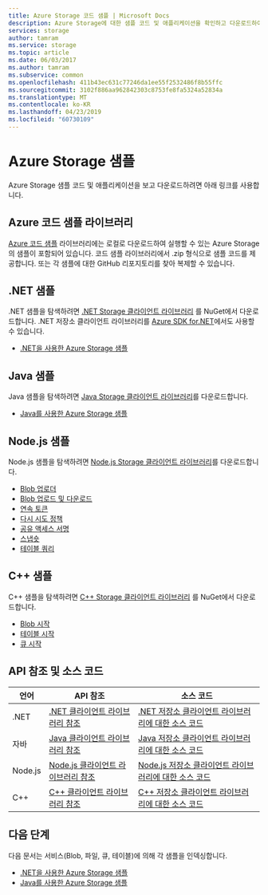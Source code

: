```yaml
---
title: Azure Storage 코드 샘플 | Microsoft Docs
description: Azure Storage에 대한 샘플 코드 및 애플리케이션을 확인하고 다운로드하여 실행합니다. .NET, Java, Node.js 및 C++ 저장소 클라이언트 라이브러리를 사용하여 blob, 큐, 테이블 및 파일에 대한 예제 시작을 검색합니다.
services: storage
author: tamram
ms.service: storage
ms.topic: article
ms.date: 06/03/2017
ms.author: tamram
ms.subservice: common
ms.openlocfilehash: 411b43ec631c77246da1ee55f2532486f8b55ffc
ms.sourcegitcommit: 3102f886aa962842303c8753fe8fa5324a52834a
ms.translationtype: MT
ms.contentlocale: ko-KR
ms.lasthandoff: 04/23/2019
ms.locfileid: "60730109"
---
```

# <a name="azure-storage-samples"></a>Azure Storage 샘플

Azure Storage 샘플 코드 및 애플리케이션을 보고 다운로드하려면 아래 링크를 사용합니다.

## <a name="azure-code-samples-library"></a>Azure 코드 샘플 라이브러리
[Azure 코드 샘플](https://azure.microsoft.com/documentation/samples/?service=storage) 라이브러리에는 로컬로 다운로드하여 실행할 수 있는 Azure Storage의 샘플이 포함되어 있습니다. 코드 샘플 라이브러리에서 .zip 형식으로 샘플 코드를 제공합니다. 또는 각 샘플에 대한 GitHub 리포지토리를 찾아 복제할 수 있습니다.

<!--## Getting started samples-->
<!-- after our quick starts are available, replace this link with a link to one of those. 
Had to remove this article, it refers to the VS quickstarts, and they've stopped publishing them. Robin --> 
<!--* [Get started with Azure Storage in five minutes](storage-getting-started-guide.md)
* [Visual Studio Quick Starts for Azure Storage](https://github.com/Azure/azure-storage-net/tree/master/Samples/GettingStarted/VisualStudioQuickStarts)
-->

## <a name="net-samples"></a>.NET 샘플
.NET 샘플을 탐색하려면 [.NET Storage 클라이언트 라이브러리](https://www.nuget.org/packages/WindowsAzure.Storage/) 를 NuGet에서 다운로드합니다. .NET 저장소 클라이언트 라이브러리를 [Azure SDK for.NET](https://azure.microsoft.com/downloads/)에서도 사용할 수 있습니다.

* [.NET을 사용한 Azure Storage 샘플](storage-samples-dotnet.md)

## <a name="java-samples"></a>Java 샘플
Java 샘플을 탐색하려면 [Java Storage 클라이언트 라이브러리](https://github.com/azure/azure-storage-java)를 다운로드합니다.

* [Java를 사용한 Azure Storage 샘플](storage-samples-java.md)

## <a name="nodejs-samples"></a>Node.js 샘플
Node.js 샘플을 탐색하려면 [Node.js Storage 클라이언트 라이브러리](https://github.com/Azure/azure-storage-node)를 다운로드합니다.

* [Blob 업로더](https://github.com/Azure/azure-storage-node/tree/master/examples/blobuploader)
* [Blob 업로드 및 다운로드](https://github.com/Azure/azure-storage-node/blob/master/examples/samples/blobuploaddownloadsample.js)
* [연속 토큰](https://github.com/Azure/azure-storage-node/blob/master/examples/samples/continuationsample.js)
* [다시 시도 정책](https://github.com/Azure/azure-storage-node/blob/master/examples/samples/retrypolicysample.js)
* [공유 액세스 서명](https://github.com/Azure/azure-storage-node/blob/master/examples/samples/sassample.js)
* [스냅숏](https://github.com/Azure/azure-storage-node/blob/master/examples/samples/snapshotsample.js)
* [테이블 쿼리](https://github.com/Azure/azure-storage-node/blob/master/examples/samples/tablequerysample.js)

## <a name="c-samples"></a>C++ 샘플
C++ 샘플을 탐색하려면 [C++ Storage 클라이언트 라이브러리](https://www.nuget.org/packages/wastorage/) 를 NuGet에서 다운로드합니다.

* [Blob 시작](https://github.com/Azure/azure-storage-cpp/tree/master/Microsoft.WindowsAzure.Storage/samples/BlobsGettingStarted)
* [테이블 시작](https://github.com/Azure/azure-storage-cpp/tree/master/Microsoft.WindowsAzure.Storage/samples/TablesGettingStarted)
* [큐 시작](https://github.com/Azure/azure-storage-cpp/tree/master/Microsoft.WindowsAzure.Storage/samples/QueuesGettingStarted)

## <a name="api-reference-and-source-code"></a>API 참조 및 소스 코드

| 언어 | API 참조 | 소스 코드 |
|----------|---------------|-------------|
| .NET | [.NET 클라이언트 라이브러리 참조](https://msdn.microsoft.com/library/azure/mt347887.aspx) | [.NET 저장소 클라이언트 라이브러리에 대한 소스 코드](https://github.com/Azure/azure-storage-net) |
| 자바 | [Java 클라이언트 라이브러리 참조](https://docs.microsoft.com/java/api/overview/azure/storage) | [Java 저장소 클라이언트 라이브러리에 대한 소스 코드](https://github.com/azure/azure-storage-java) |
| Node.js | [Node.js 클라이언트 라이브러리 참조](https://azure.github.io/azure-storage-node) | [Node.js 저장소 클라이언트 라이브러리에 대한 소스 코드](https://github.com/Azure/azure-storage-node) |
| C++ | [C++ 클라이언트 라이브러리 참조](https://azure.github.io/azure-storage-cpp/) | [C++ 저장소 클라이언트 라이브러리에 대한 소스 코드](https://github.com/Azure/azure-storage-cpp)|

## <a name="next-steps"></a>다음 단계

다음 문서는 서비스(Blob, 파일, 큐, 테이블)에 의해 각 샘플을 인덱싱합니다.

* [.NET을 사용한 Azure Storage 샘플](storage-samples-dotnet.md)
* [Java를 사용한 Azure Storage 샘플](storage-samples-java.md)

